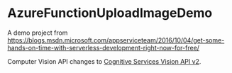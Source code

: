 # AzureFunctionUploadImageDemo
A demo project from https://blogs.msdn.microsoft.com/appserviceteam/2016/10/04/get-some-hands-on-time-with-serverless-development-right-now-for-free/

Computer Vision API changes to [Cognitive Services Vision API v2](https://docs.microsoft.com/en-us/azure/cognitive-services/computer-vision/quickstarts-sdk/csharp-hand-text-sdk#recognizetextasync-method).
